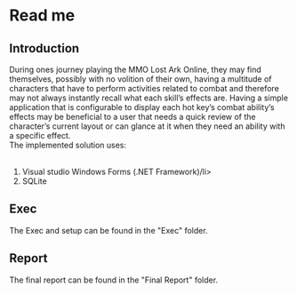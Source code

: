 <h1>Read me</h1>
  
<h2>Introduction</h2>
During ones journey playing the MMO Lost Ark Online, they may find themselves, possibly with 
no volition of their own, having a multitude of characters that have to perform activities related 
to combat and therefore may not always instantly recall what each skill’s effects are. Having a 
simple application that is configurable to display each hot key’s combat ability’s effects may be 
beneficial to a user that needs a quick review of the character’s current layout or can glance at 
it when they need an ability with a specific effect.
<br>
The implemented solution uses:
<ol>
  <li>Visual studio Windows Forms (.NET Framework)/li>
  <li>SQLite</li>
</ol> 
  
<h2>Exec</h2>
  The Exec and setup can be found in the "Exec" folder.
<h2>Report</h2>
  The final report can be found in the "Final Report" folder.
